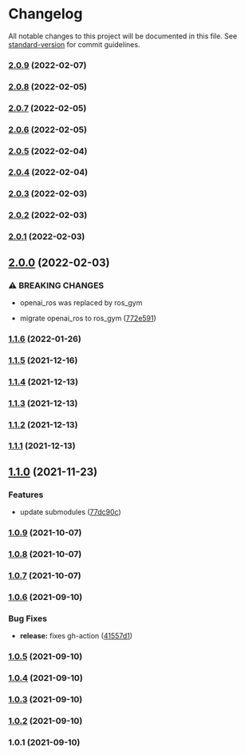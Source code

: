 # Changelog

All notable changes to this project will be documented in this file. See [standard-version](https://github.com/conventional-changelog/standard-version) for commit guidelines.

### [2.0.9](https://github.com/rickstaa/ros-gazebo-gym-ws/compare/v2.0.8...v2.0.9) (2022-02-07)

### [2.0.8](https://github.com/rickstaa/ros-gazebo-gym-ws/compare/v2.0.7...v2.0.8) (2022-02-05)

### [2.0.7](https://github.com/rickstaa/ros-gazebo-gym-ws/compare/v2.0.6...v2.0.7) (2022-02-05)

### [2.0.6](https://github.com/rickstaa/ros-gazebo-gym-ws/compare/v2.0.5...v2.0.6) (2022-02-05)

### [2.0.5](https://github.com/rickstaa/ros-gazebo-gym-ws/compare/v2.0.4...v2.0.5) (2022-02-04)

### [2.0.4](https://github.com/rickstaa/ros-gazebo-gym-ws/compare/v2.0.3...v2.0.4) (2022-02-04)

### [2.0.3](https://github.com/rickstaa/ros-gazebo-gym-ws/compare/v2.0.2...v2.0.3) (2022-02-03)

### [2.0.2](https://github.com/rickstaa/ros-gazebo-gym-ws/compare/v2.0.1...v2.0.2) (2022-02-03)

### [2.0.1](https://github.com/rickstaa/ros-gazebo-gym-ws/compare/v2.0.0...v2.0.1) (2022-02-03)

## [2.0.0](https://github.com/rickstaa/ros-gazebo-gym-ws/compare/v1.1.6...v2.0.0) (2022-02-03)


### ⚠ BREAKING CHANGES

* openai_ros was replaced by ros_gym

* migrate openai_ros to ros_gym ([772e591](https://github.com/rickstaa/ros-gazebo-gym-ws/commit/772e59132104121d74db626917f81b51284e08f2))

### [1.1.6](https://github.com/rickstaa/ros-gazebo-gym-ws/compare/v1.1.5...v1.1.6) (2022-01-26)

### [1.1.5](https://github.com/rickstaa/ros-gazebo-gym-ws/compare/v1.1.4...v1.1.5) (2021-12-16)

### [1.1.4](https://github.com/rickstaa/ros-gazebo-gym-ws/compare/v1.1.3...v1.1.4) (2021-12-13)

### [1.1.3](https://github.com/rickstaa/ros-gazebo-gym-ws/compare/v1.1.2...v1.1.3) (2021-12-13)

### [1.1.2](https://github.com/rickstaa/ros-gazebo-gym-ws/compare/v1.1.1...v1.1.2) (2021-12-13)

### [1.1.1](https://github.com/rickstaa/ros-gazebo-gym-ws/compare/v1.1.0...v1.1.1) (2021-12-13)

## [1.1.0](https://github.com/rickstaa/ros-gazebo-gym-ws/compare/v1.0.9...v1.1.0) (2021-11-23)


### Features

* update submodules ([77dc90c](https://github.com/rickstaa/ros-gazebo-gym-ws/commit/77dc90c1ddfff2d7f64399260be95f397ceb02d1))

### [1.0.9](https://github.com/rickstaa/ros-gazebo-gym-ws/compare/v1.0.8...v1.0.9) (2021-10-07)

### [1.0.8](https://github.com/rickstaa/ros-gazebo-gym-ws/compare/v1.0.7...v1.0.8) (2021-10-07)

### [1.0.7](https://github.com/rickstaa/ros-gazebo-gym-ws/compare/v1.0.6...v1.0.7) (2021-10-07)

### [1.0.6](https://github.com/rickstaa/ros-gazebo-gym-ws/compare/v1.0.5...v1.0.6) (2021-09-10)


### Bug Fixes

* **release:** fixes gh-action ([41557d1](https://github.com/rickstaa/ros-gazebo-gym-ws/commit/41557d1ed15e806ab1a980f8f8d8a2428d189404))

### [1.0.5](https://github.com/rickstaa/ros-gazebo-gym-ws/compare/v1.0.4...v1.0.5) (2021-09-10)

### [1.0.4](https://github.com/rickstaa/ros-gazebo-gym-ws/compare/v1.0.3...v1.0.4) (2021-09-10)

### [1.0.3](https://github.com/rickstaa/ros-gazebo-gym-ws/compare/v1.0.2...v1.0.3) (2021-09-10)

### [1.0.2](https://github.com/rickstaa/ros-gazebo-gym-ws/compare/v1.0.1...v1.0.2) (2021-09-10)

### 1.0.1 (2021-09-10)
